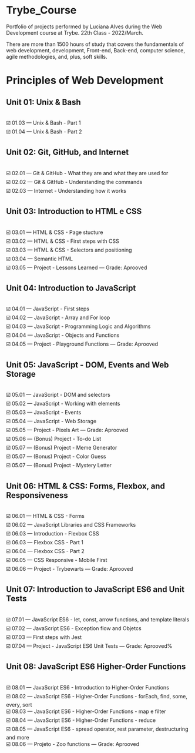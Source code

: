 # Trybe_Course 

Portfolio of projects performed by Luciana Alves during the Web Development course at Trybe. 22th Class - 2022/March.

There are more than 1500 hours of study that covers the fundamentals of web development, development, Front-end, Back-end, computer science, agile methodologies, and, plus, soft skills.

# Principles of Web Development 

 <h2> Unit 01: Unix & Bash </h2>
 <br> 
 ☑️ 01.03 — Unix & Bash - Part 1
 <div>
 ☑️ 01.04 — Unix & Bash - Part 2
 </br>
 
 <h2> Unit 02: Git, GitHub, and Internet </h2>
 <br>
 ☑️  02.01 — Git & GitHub - What they are and what they are used for
 <div>
 ☑️ 02.02 — Git & GitHub - Understanding the commands
 <div>
 ☑️  02.03 — Internet - Understanding how it works
 </br>
  
  <h2> Unit 03: Introduction to HTML e CSS </h2>
 <br>
 ☑️ 03.01 — HTML & CSS - Page stucture
 <div>
 ☑️ 03.02 — HTML & CSS - First steps with CSS
  <div>
 ☑️ 03.03 — HTML & CSS - Selectors and positioning
 <div>
 ☑️ 03.04 — Semantic HTML
 <div>
 ☑️ 03.05 — Project - Lessons Learned — Grade: Aprooved
 </br>

<h2> Unit 04: Introduction to JavaScript </h2>
<br>
 ☑️ 04.01 — JavaScript - First steps
<div>
 ☑️ 04.02 — JavaScript - Array and For loop
<div>
 ☑️ 04.03 — JavaScript - Programming Logic and Algorithms
<div>
 ☑️ 04.04 — JavaScript - Objects and Functions
<div>
 ☑️ 04.05 — Project - Playground Functions — Grade: Aprooved
</br>

<h2> Unit 05: JavaScript - DOM, Events and Web Storage </h2>
<br>
☑️ 05.01 — JavaScript - DOM and selectors
<div>
☑️ 05.02 — JavaScript - Working with elements
<div>
☑️ 05.03 — JavaScript - Events
<div>
☑️ 05.04 — JavaScript - Web Storage
<div>
☑️ 05.05 — Project - Pixels Art — Grade: Aprooved
<div>
☑️ 05.06 — (Bonus) Project - To-do List
<div>
☑️ 05.07 — (Bonus) Project - Meme Generator
<div>
☑️ 05.07 — (Bonus) Project - Color Guess
<div>
☑️ 05.07 — (Bonus) Project - Mystery Letter
</br>

<h2> Unit 06: HTML & CSS: Forms, Flexbox, and Responsiveness </h2>
<br>
☑️ 06.01 — HTML & CSS - Forms
<br>
☑️ 06.02 — JavaScript Libraries and CSS Frameworks
<br>
☑️ 06.03 — Introduction - Flexbox CSS
<br>
☑️ 06.03 — Flexbox CSS - Part 1
<br>
☑️ 06.04 — Flexbox CSS - Part 2
<br>
☑️ 06.05 — CSS Responsive - Mobile First
<br>
☑️ 06.06 — Project - Trybewarts — Grade: Aprooved
</br>

<h2> Unit 07: Introduction to JavaScript ES6 and Unit Tests </h2>
<br>
☑️ 07.01 — JavaScript ES6 - let, const, arrow functions, and template literals
<div>
☑️ 07.02 — JavaScript ES6 - Exception flow and Objetcs
<div>
☑️ 07.03 — First steps with Jest
<div>
☑️ 07.04 — Project - JavaScript ES6 Unit Tests — Grade: Aprooved%
</br>

<h2> Unit 08: JavaScript ES6 Higher-Order Functions </h2>
<br>
☑️  08.01 — JavaScript ES6 - Introduction to Higher-Order Functions
<div>
☑️  08.02 — JavaScript ES6 - Higher-Order Functions - forEach, find, some, every, sort
<div>
☑️  08.03 — JavaScript ES6 - Higher-Order Functions - map e filter
<div>
☑️  08.04 — JavaScript ES6 - Higher-Order Functions - reduce
<div>
☑️  08.05 — JavaScript ES6 - spread operator, rest parameter, destructuring and more
<div>
☑️  08.06 — Projeto - Zoo functions — Grade: Aprooved
</br>
